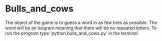 # Bulls_and_cows
The object of the game is to guess a word in as few tries as possible.
The word will be an isogram meaning that there will be no repeated letters.
To run the program type 'python bulls_and_cows.py' in the terminal
